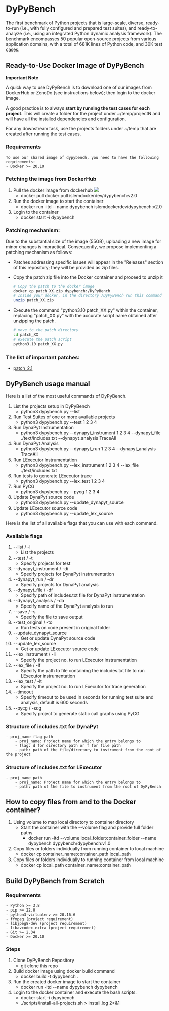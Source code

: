 # DyPyBench
The first benchmark of Python projects that is large-scale, diverse, ready-to-run (i.e., with fully configured and prepared test suites), and
ready-to-analyze (i.e., using an integrated Python dynamic analysis framework). The benchmark encompasses
50 popular open-source projects from various application domains, with a total of 681K lines of Python code,
and 30K test cases.


## Ready-to-Use Docker Image of DyPyBench
**Important Note**

A quick way to use DyPyBench is to download one of our images from DockerHub or ZenoDo (see instructions below); then login to the docker image.

A good practice is to always **start by running the test cases for each project**. This will create a folder for the project under ~/temp/projectN and will have all the installed dependencies and configuration.

For any downstream task, use the projects folders under ~/temp that are created after running the test cases.
### Requirements
    To use our shared image of dypybench, you need to have the following requirements:
    - Docker >= 20.10

### Fetching the image from DockerHub
1. Pull the docker image from dockerhub [<img src="https://img.shields.io/badge/dockerhub-DyPyBench-blue.svg?logo=Docker">](https://hub.docker.com/r/islemdockerdev/dypybench)
    - docker pull docker pull islemdockerdev/dypybench:v2.0
2. Run the docker image to start the container
    - docker run -itd --name dypybench islemdockerdev/dypybench:v2.0
3. Login to the container
    - docker start -i dypybench

### Patching mechanism:
Due to the substantial size of the image (55GB), uploading a new image for minor changes is impractical. Consequently, we propose implementing a patching mechanism as follows:

- Patches addressing specific issues will appear in the "Releases" section of this repository; they will be provided as zip files.
    
- Copy the patch zip file into the Docker container and proceed to unzip it

    ```bash
    # Copy the patch to the docker image
    docker cp patch_XX.zip dypybench:/DyPyBench
    # Inside your docker, in the directory /DyPyBench run this command
    unzip patch_XX.zip
    ```
    
- Execute the command "python3.10 patch_XX.py" within the container, replacing "patch_XX.py" with the accurate script name obtained after unzipping the patch.
    ```bash
    # move to the patch directory
    cd patch_XX
    # execute the patch script
    python3.10 patch_XX.py
    ```

### The list of important patches:
* [patch_2.1](https://github.com/sola-st/DyPyBench/releases/tag/v2.1.0)

## DyPyBench usage manual
Here is a list of the most useful commands of DyPyBench.

1. List the projects setup in DyPyBench
    - python3 dypybench.py --list
2. Run Test Suites of one or more available projects
    - python3 dypybench.py --test 1 2 3 4
2. Run DynaPyt Instrumentation
    - python3 dypybench.py --dynapyt_instrument 1 2 3 4 --dynapyt_file ./text/includes.txt --dynapyt_analysis TraceAll
3. Run DynaPyt Analysis
    - python3 dypybench.py --dynapyt_run 1 2 3 4 --dynapyt_analysis TraceAll
4. Run LExecutor Instrumentation
    - python3 dypybench.py --lex_instrument 1 2 3 4 --lex_file ./text/includes.txt
5. Run tests to generate LExecutor trace
    - python3 dypybench.py --lex_test 1 2 3 4
6. Run PyCG
    - python3 dypybench.py --pycg 1 2 3 4
7. Update DynaPyt source code
    - python3 dypybench.py --update_dynapyt_source
8. Update LExecutor source code
    - python3 dypybench.py --update_lex_source


Here is the list of all available flags that you can use with each command.
### Available flags
1. --list / -l 
    - List the projects
2. --test / -t
    - Specify projects for test
3. --dynapyt_instrument / -di
    - Specify projects for DynaPyt instrumentation
4. --dynapyt_run / -dr
    - Specify projects for DynaPyt analysis 
5. --dynapyt_file / -df
    - Specify path of includes.txt file for DynaPyt instrumentation
6. --dynapyt_analysis / -da
    - Specify name of the DynaPyt analysis to run
7. --save / -s
    - Specify the file to save output
8. --test_original / -to
    - Run tests on code present in original folder
9. --update_dynapyt_source
    - Get or update DynaPyt source code
10. --update_lex_source
    - Get or update LExecutor source code
11. --lex_instrument / -li
    - Specify the project no. to run LExecutor instrumentation
12. --lex_file / -lf
    - Specify the path to file containing the includes.txt file to run LExecutor instrumentation
13. --lex_test / -lt
    - Specify the project no. to run LExecutor for trace generation
14. --timeout
    - Specify timeout to be used in seconds for running test suite and analysis, default is 600 seconds
15. --pycg / -scg
    - Specify project to generate static call graphs using PyCG

### Structure of includes.txt for DynaPyt
    - proj_name flag path
        - proj_name: Project name for which the entry belongs to
        - flag: d for directory path or f for file path
        - path: path of the file/directory to instrument from the root of the project

### Structure of includes.txt for LExecutor
    - proj_name path
        - proj_name: Project name for which the entry belongs to
        - path: path of the file to instrument from the root of DyPyBench


## How to copy files from and to the Docker container?

1. Using volume to map local directory to container directory
    - Start the container with the --volume flag and provide full folder paths
        - docker run -itd --volume local_folder:container_folder --name dypybench dypybench/dypybench:v1.0
2. Copy files or folders individually from running container to local machine
    - docker cp container_name:container_path local_path 
3. Copy files or folders individually to running container from local machine
    - docker cp local_path container_name:container_path


## Build DyPyBench from Scratch
### Requirements
    - Python >= 3.8
    - pip >= 22.0
    - python3-virtualenv >= 20.16.6
    - ffmpeg (project requirement)
    - libjpeg8-dev (project requirement)
    - libavcodec-extra (project requirement)
    - Git >= 2.34
    - Docker >= 20.10

### Steps
1. Clone DyPyBench Repository
    - git clone this repo
2. Build docker image using docker build command
    - docker build -t dypybench .
3. Run the created docker image to start the container
    - docker run -itd --name dypybench dypybench
4. Login to the docker container and execute the bash scripts.
    - docker start -i dypybench
    - ./scripts/install-all-projects.sh > install.log 2>&1